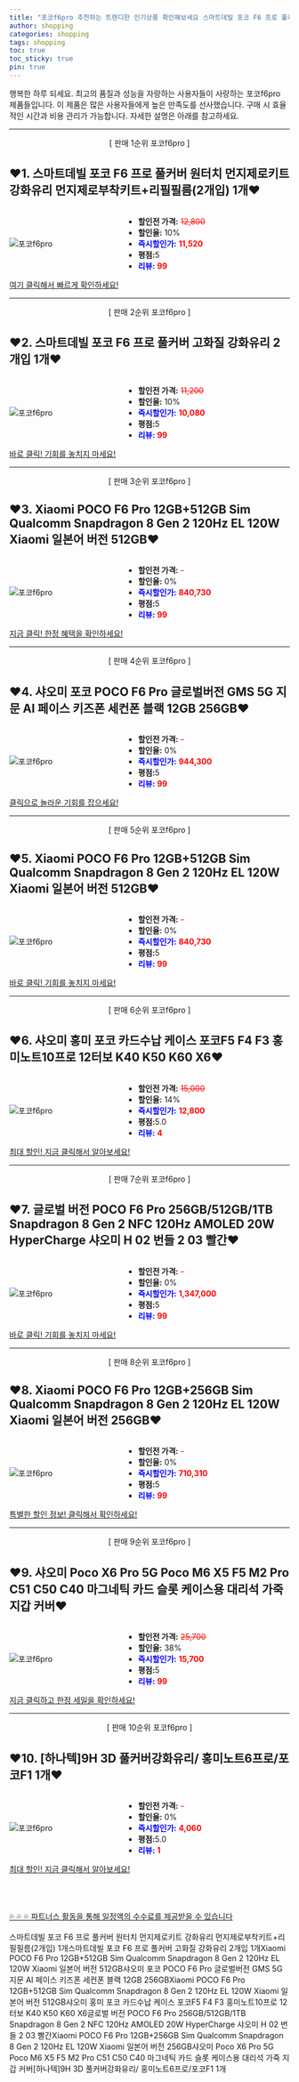 ```yaml
---
title: "포코f6pro 추천하는 트렌디한 인기상품 확인해보세요 스마트데빌 포코 F6 프로 풀커버"
author: shopping
categories: shopping
tags: shopping
toc: true
toc_sticky: true
pin: true
---
```

행복한 하루 되세요. 최고의 품질과 성능을 자랑하는 사용자들이 사랑하는 포코f6pro 제품들입니다. 이 제품은 많은 사용자들에게 높은 만족도를 선사했습니다. 구매 시 효율적인 시간과 비용 관리가 가능합니다. 자세한 설명은 아래를 참고하세요.

---
<p class="toplist" style="margin: 0 auto; display: block; width: fit-content;">[ 판매 1순위 포코f6pro ]</p>

<h2><strong>❤️1. 스마트데빌 포코 F6 프로 풀커버 원터치 먼지제로키트 강화유리 먼지제로부착키트+리필필름(2개입) 1개❤️</strong></h2>

<div style="display: flex; align-items: center;">
    <div style="flex: 0.4;">
        <img src="https://thumbnail6.coupangcdn.com/thumbnails/remote/230x230ex/image/vendor_inventory/83d6/b1c85c54bc94c459c87a18c3a6ec8c391eddefa784389ab2a375afcbe68e.jpg" alt="포코f6pro" style="max-width: 100%;">
    </div>
    <div style="flex: 0.6; margin-left: 10px;">
        <ul>
            <li><strong>할인전 가격:</strong> <del style="color: red;">12,800</del></li>
            <li><strong>할인율:</strong> 10%</li>
            <li><span style='color:blue'><strong>즉시할인가:</strong></span> <span style='color:red'><strong>11,520</strong></span></li>
            <li><strong>평점:</strong>5</li>
            <li><span style='color:blue'><strong>리뷰:</strong></span> <span style='color:red'><strong>99</strong></span></li>
        </ul>
    </div>
</div>
<div class="center">
    <a href="https://William4Davisa.github.io?lptag=AF9450613&subid=githubio&pageKey=8178904533&traceid=V0-153&itemId=23378913695&vendorItemId=90408974617" class="myButton">
        여기 클릭해서 빠르게 확인하세요!
    </a>
</div>


---
<p class="toplist" style="margin: 0 auto; display: block; width: fit-content;">[ 판매 2순위 포코f6pro ]</p>

<h2><strong>❤️2. 스마트데빌 포코 F6 프로 풀커버 고화질 강화유리 2개입 1개❤️</strong></h2>

<div style="display: flex; align-items: center;">
    <div style="flex: 0.4;">
        <img src="https://thumbnail6.coupangcdn.com/thumbnails/remote/230x230ex/image/vendor_inventory/a4dc/7b20f4fd2cc874db2b6a75c043b0fd44913dccecfb623438699f002a137f.jpg" alt="포코f6pro" style="max-width: 100%;">
    </div>
    <div style="flex: 0.6; margin-left: 10px;">
        <ul>
            <li><strong>할인전 가격:</strong> <del style="color: red;">11,200</del></li>
            <li><strong>할인율:</strong> 10%</li>
            <li><span style='color:blue'><strong>즉시할인가:</strong></span> <span style='color:red'><strong>10,080</strong></span></li>
            <li><strong>평점:</strong>5</li>
            <li><span style='color:blue'><strong>리뷰:</strong></span> <span style='color:red'><strong>99</strong></span></li>
        </ul>
    </div>
</div>
<div class="center">
    <a href="https://William4Davisa.github.io?lptag=AF9450613&subid=githubio&pageKey=8178913056&traceid=V0-153&itemId=23378949853&vendorItemId=90409010419" class="myButton">
        바로 클릭! 기회를 놓치지 마세요!
    </a>
</div>


---
<p class="toplist" style="margin: 0 auto; display: block; width: fit-content;">[ 판매 3순위 포코f6pro ]</p>

<h2><strong>❤️3. Xiaomi POCO F6 Pro 12GB+512GB Sim Qualcomm Snapdragon 8 Gen 2 120Hz EL 120W Xiaomi 일본어 버전 512GB❤️</strong></h2>

<div style="display: flex; align-items: center;">
    <div style="flex: 0.4;">
        <img src="https://thumbnail10.coupangcdn.com/thumbnails/remote/230x230ex/image/vendor_inventory/6834/eb17de4bfd915bcbc7f5c5f4559bd50ea0f7ebe8faa9117ee0f48fa984d0.jpg" alt="포코f6pro" style="max-width: 100%;">
    </div>
    <div style="flex: 0.6; margin-left: 10px;">
        <ul>
            <li><strong>할인전 가격:</strong> <del style="color: red;">-</del></li>
            <li><strong>할인율:</strong> 0%</li>
            <li><span style='color:blue'><strong>즉시할인가:</strong></span> <span style='color:red'><strong>840,730</strong></span></li>
            <li><strong>평점:</strong>5</li>
            <li><span style='color:blue'><strong>리뷰:</strong></span> <span style='color:red'><strong>99</strong></span></li>
        </ul>
    </div>
</div>
<div class="center">
    <a href="https://William4Davisa.github.io?lptag=AF9450613&subid=githubio&pageKey=8209959030&traceid=V0-153&itemId=23561182880&vendorItemId=90587168161" class="myButton">
        지금 클릭! 한정 혜택을 확인하세요!
    </a>
</div>


---
<p class="toplist" style="margin: 0 auto; display: block; width: fit-content;">[ 판매 4순위 포코f6pro ]</p>

<h2><strong>❤️4. 샤오미 포코 POCO F6 Pro 글로벌버전 GMS 5G 지문 AI 페이스 키즈폰 세컨폰 블랙 12GB 256GB❤️</strong></h2>

<div style="display: flex; align-items: center;">
    <div style="flex: 0.4;">
        <img src="https://thumbnail9.coupangcdn.com/thumbnails/remote/230x230ex/image/vendor_inventory/dcb6/5d022cec8ff272c8f559b74668492685433b19f23745194161f0161b723e.jpg" alt="포코f6pro" style="max-width: 100%;">
    </div>
    <div style="flex: 0.6; margin-left: 10px;">
        <ul>
            <li><strong>할인전 가격:</strong> <del style="color: red;">-</del></li>
            <li><strong>할인율:</strong> 0%</li>
            <li><span style='color:blue'><strong>즉시할인가:</strong></span> <span style='color:red'><strong>944,300</strong></span></li>
            <li><strong>평점:</strong>5</li>
            <li><span style='color:blue'><strong>리뷰:</strong></span> <span style='color:red'><strong>99</strong></span></li>
        </ul>
    </div>
</div>
<div class="center">
    <a href="https://William4Davisa.github.io?lptag=AF9450613&subid=githubio&pageKey=8176856249&traceid=V0-153&itemId=23368245930&vendorItemId=90398511025" class="myButton">
        클릭으로 놀라운 기회를 잡으세요!
    </a>
</div>


---
<p class="toplist" style="margin: 0 auto; display: block; width: fit-content;">[ 판매 5순위 포코f6pro ]</p>

<h2><strong>❤️5. Xiaomi POCO F6 Pro 12GB+512GB Sim Qualcomm Snapdragon 8 Gen 2 120Hz EL 120W Xiaomi 일본어 버전 512GB❤️</strong></h2>

<div style="display: flex; align-items: center;">
    <div style="flex: 0.4;">
        <img src="https://thumbnail9.coupangcdn.com/thumbnails/remote/230x230ex/image/vendor_inventory/a1fc/e1bd86aa15f6a01bcfbaf89e480e7ff6056463c39beb9cde17a1248cae65.jpg" alt="포코f6pro" style="max-width: 100%;">
    </div>
    <div style="flex: 0.6; margin-left: 10px;">
        <ul>
            <li><strong>할인전 가격:</strong> <del style="color: red;">-</del></li>
            <li><strong>할인율:</strong> 0%</li>
            <li><span style='color:blue'><strong>즉시할인가:</strong></span> <span style='color:red'><strong>840,730</strong></span></li>
            <li><strong>평점:</strong>5</li>
            <li><span style='color:blue'><strong>리뷰:</strong></span> <span style='color:red'><strong>99</strong></span></li>
        </ul>
    </div>
</div>
<div class="center">
    <a href="https://William4Davisa.github.io?lptag=AF9450613&subid=githubio&pageKey=8209994404&traceid=V0-153&itemId=23561324999&vendorItemId=90587308383" class="myButton">
        바로 클릭! 기회를 놓치지 마세요!
    </a>
</div>


---
<p class="toplist" style="margin: 0 auto; display: block; width: fit-content;">[ 판매 6순위 포코f6pro ]</p>

<h2><strong>❤️6. 샤오미 홍미 포코 카드수납 케이스 포코F5 F4 F3 홍미노트10프로 12터보 K40 K50 K60 X6❤️</strong></h2>

<div style="display: flex; align-items: center;">
    <div style="flex: 0.4;">
        <img src="https://thumbnail9.coupangcdn.com/thumbnails/remote/230x230ex/image/vendor_inventory/8539/720abb11611497fb2f3797fb4419b7c53645ae7b563f25ed06ae4809e51d.jpg" alt="포코f6pro" style="max-width: 100%;">
    </div>
    <div style="flex: 0.6; margin-left: 10px;">
        <ul>
            <li><strong>할인전 가격:</strong> <del style="color: red;">15,000</del></li>
            <li><strong>할인율:</strong> 14%</li>
            <li><span style='color:blue'><strong>즉시할인가:</strong></span> <span style='color:red'><strong>12,800</strong></span></li>
            <li><strong>평점:</strong>5.0</li>
            <li><span style='color:blue'><strong>리뷰:</strong></span> <span style='color:red'><strong>4</strong></span></li>
        </ul>
    </div>
</div>
<div class="center">
    <a href="https://William4Davisa.github.io?lptag=AF9450613&subid=githubio&pageKey=7677414632&traceid=V0-153&itemId=20497183446&vendorItemId=87575592291" class="myButton">
        최대 할인! 지금 클릭해서 알아보세요!
    </a>
</div>


---
<p class="toplist" style="margin: 0 auto; display: block; width: fit-content;">[ 판매 7순위 포코f6pro ]</p>

<h2><strong>❤️7. 글로벌 버전 POCO F6 Pro 256GB/512GB/1TB Snapdragon 8 Gen 2 NFC 120Hz AMOLED 20W HyperCharge 샤오미 H 02 번들 2 03 빨간❤️</strong></h2>

<div style="display: flex; align-items: center;">
    <div style="flex: 0.4;">
        <img src="https://thumbnail8.coupangcdn.com/thumbnails/remote/230x230ex/image/vendor_inventory/2b28/99728822ddafd8a39de5afef5604c11d58b2fd930e3bd08e53a2035aa73e.jpg" alt="포코f6pro" style="max-width: 100%;">
    </div>
    <div style="flex: 0.6; margin-left: 10px;">
        <ul>
            <li><strong>할인전 가격:</strong> <del style="color: red;">-</del></li>
            <li><strong>할인율:</strong> 0%</li>
            <li><span style='color:blue'><strong>즉시할인가:</strong></span> <span style='color:red'><strong>1,347,000</strong></span></li>
            <li><strong>평점:</strong>5</li>
            <li><span style='color:blue'><strong>리뷰:</strong></span> <span style='color:red'><strong>99</strong></span></li>
        </ul>
    </div>
</div>
<div class="center">
    <a href="https://William4Davisa.github.io?lptag=AF9450613&subid=githubio&pageKey=8209739802&traceid=V0-153&itemId=23560309306&vendorItemId=90586300881" class="myButton">
        바로 클릭! 기회를 놓치지 마세요!
    </a>
</div>


---
<p class="toplist" style="margin: 0 auto; display: block; width: fit-content;">[ 판매 8순위 포코f6pro ]</p>

<h2><strong>❤️8. Xiaomi POCO F6 Pro 12GB+256GB Sim Qualcomm Snapdragon 8 Gen 2 120Hz EL 120W Xiaomi 일본어 버전 256GB❤️</strong></h2>

<div style="display: flex; align-items: center;">
    <div style="flex: 0.4;">
        <img src="https://thumbnail9.coupangcdn.com/thumbnails/remote/230x230ex/image/vendor_inventory/e019/2c87afb9bca9b93b52a19ff78e1ed26056d6c1191c43efe7bb299cce21b0.jpg" alt="포코f6pro" style="max-width: 100%;">
    </div>
    <div style="flex: 0.6; margin-left: 10px;">
        <ul>
            <li><strong>할인전 가격:</strong> <del style="color: red;">-</del></li>
            <li><strong>할인율:</strong> 0%</li>
            <li><span style='color:blue'><strong>즉시할인가:</strong></span> <span style='color:red'><strong>710,310</strong></span></li>
            <li><strong>평점:</strong>5</li>
            <li><span style='color:blue'><strong>리뷰:</strong></span> <span style='color:red'><strong>99</strong></span></li>
        </ul>
    </div>
</div>
<div class="center">
    <a href="https://William4Davisa.github.io?lptag=AF9450613&subid=githubio&pageKey=8196171274&traceid=V0-153&itemId=23471917881&vendorItemId=90498459190" class="myButton">
        특별한 할인 정보! 클릭해서 확인하세요!
    </a>
</div>


---
<p class="toplist" style="margin: 0 auto; display: block; width: fit-content;">[ 판매 9순위 포코f6pro ]</p>

<h2><strong>❤️9. 샤오미 Poco X6 Pro 5G Poco M6 X5 F5 M2 Pro C51 C50 C40 마그네틱 카드 슬롯 케이스용 대리석 가죽 지갑 커버❤️</strong></h2>

<div style="display: flex; align-items: center;">
    <div style="flex: 0.4;">
        <img src="https://thumbnail9.coupangcdn.com/thumbnails/remote/230x230ex/image/vendor_inventory/4d23/cdb539114899183240ec657e4f91bef2b0d239a0f2b9f395ef157f87eecc.jpg" alt="포코f6pro" style="max-width: 100%;">
    </div>
    <div style="flex: 0.6; margin-left: 10px;">
        <ul>
            <li><strong>할인전 가격:</strong> <del style="color: red;">25,700</del></li>
            <li><strong>할인율:</strong> 38%</li>
            <li><span style='color:blue'><strong>즉시할인가:</strong></span> <span style='color:red'><strong>15,700</strong></span></li>
            <li><strong>평점:</strong>5</li>
            <li><span style='color:blue'><strong>리뷰:</strong></span> <span style='color:red'><strong>99</strong></span></li>
        </ul>
    </div>
</div>
<div class="center">
    <a href="https://William4Davisa.github.io?lptag=AF9450613&subid=githubio&pageKey=8188396187&traceid=V0-153&itemId=23423721053&vendorItemId=90450735346" class="myButton">
        지금 클릭하고 한정 세일을 확인하세요!
    </a>
</div>


---
<p class="toplist" style="margin: 0 auto; display: block; width: fit-content;">[ 판매 10순위 포코f6pro ]</p>

<h2><strong>❤️10. [하나텍]9H 3D 풀커버강화유리/ 홍미노트6프로/포코F1 1개❤️</strong></h2>

<div style="display: flex; align-items: center;">
    <div style="flex: 0.4;">
        <img src="https://thumbnail8.coupangcdn.com/thumbnails/remote/230x230ex/image/vendor_inventory/1a7a/388917d4926bd5541913723f4ecbca7213cde680dbc383687ea93f29d6b3.png" alt="포코f6pro" style="max-width: 100%;">
    </div>
    <div style="flex: 0.6; margin-left: 10px;">
        <ul>
            <li><strong>할인전 가격:</strong> <del style="color: red;">-</del></li>
            <li><strong>할인율:</strong> 0%</li>
            <li><span style='color:blue'><strong>즉시할인가:</strong></span> <span style='color:red'><strong>4,060</strong></span></li>
            <li><strong>평점:</strong>5.0</li>
            <li><span style='color:blue'><strong>리뷰:</strong></span> <span style='color:red'><strong>1</strong></span></li>
        </ul>
    </div>
</div>
<div class="center">
    <a href="https://William4Davisa.github.io?lptag=AF9450613&subid=githubio&pageKey=4560617376&traceid=V0-153&itemId=5553882534&vendorItemId=90518138319" class="myButton">
        최대 할인! 지금 클릭해서 알아보세요!
    </a>
</div>

<br><br><br>[💦 💦 💦 파트너스 활동을 통해 일정액의 수수료를 제공받을 수 있습니다](https://link.coupang.com/a/bcpT2c)<br><br>스마트데빌 포코 F6 프로 풀커버 원터치 먼지제로키트 강화유리 먼지제로부착키트+리필필름(2개입) 1개스마트데빌 포코 F6 프로 풀커버 고화질 강화유리 2개입 1개Xiaomi POCO F6 Pro 12GB+512GB Sim Qualcomm Snapdragon 8 Gen 2 120Hz EL 120W Xiaomi 일본어 버전 512GB샤오미 포코 POCO F6 Pro 글로벌버전 GMS 5G 지문 AI 페이스 키즈폰 세컨폰 블랙 12GB 256GBXiaomi POCO F6 Pro 12GB+512GB Sim Qualcomm Snapdragon 8 Gen 2 120Hz EL 120W Xiaomi 일본어 버전 512GB샤오미 홍미 포코 카드수납 케이스 포코F5 F4 F3 홍미노트10프로 12터보 K40 K50 K60 X6글로벌 버전 POCO F6 Pro 256GB/512GB/1TB Snapdragon 8 Gen 2 NFC 120Hz AMOLED 20W HyperCharge 샤오미 H 02 번들 2 03 빨간Xiaomi POCO F6 Pro 12GB+256GB Sim Qualcomm Snapdragon 8 Gen 2 120Hz EL 120W Xiaomi 일본어 버전 256GB샤오미 Poco X6 Pro 5G Poco M6 X5 F5 M2 Pro C51 C50 C40 마그네틱 카드 슬롯 케이스용 대리석 가죽 지갑 커버[하나텍]9H 3D 풀커버강화유리/ 홍미노트6프로/포코F1 1개